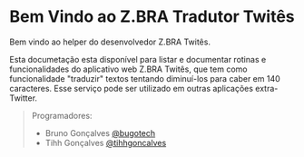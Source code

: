 # Bem Vindo ao Z.BRA Tradutor Twitês
Bem vindo ao helper do desenvolvedor Z.BRA Twitês.

Esta documetação esta disponível para listar e documentar rotinas e funcionalidades do aplicativo web Z.BRA Twitês, que tem como funcionalidade "traduzir" textos tentando diminuí-los para caber em 140 caracteres.
Esse serviço pode ser utilizado em outras aplicações extra-Twitter.


> Programadores:
> - Bruno Gonçalves [@bugotech](https://twitter.com/bugotech)
> - Tihh Gonçalves [@tihhgoncalves](https://twitter.com/tihhgoncalves)
